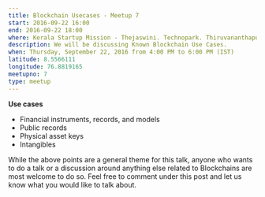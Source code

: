 ```yaml
---
title: Blockchain Usecases - Meetup 7
start: 2016-09-22 16:00
end: 2016-09-22 18:00
where: Kerala Startup Mission - Thejaswini. Technopark. Thiruvananthapuram.
description: We will be discussing Known Blockchain Use Cases.
when: Thursday, September 22, 2016 from 4:00 PM to 6:00 PM (IST)
latitude: 8.5566111
longitude: 76.8819165
meetupno: 7
type: meetup
---
```


**Use cases**   

* Financial instruments, records, and models
* Public records
* Physical asset keys
* Intangibles

While the above points are a general theme for this talk, anyone who wants to do a talk or a discussion around anything else related to Blockchains are most welcome to do so.  Feel free to comment under this post and let us know what you would like to talk about. 
